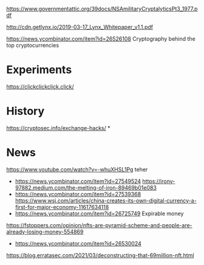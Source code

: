 https://www.governmentattic.org/39docs/NSAmilitaryCryptalyticsPt3_1977.pdf

http://cdn.getlynx.io/2019-03-17_Lynx_Whitepaper_v1.1.pdf

https://news.ycombinator.com/item?id=26526108 Cryptography behind the top cryptocurrencies 

# Experiments
https://clickclickclick.click/

# History
https://cryptosec.info/exchange-hacks/
* 


# News
https://www.youtube.com/watch?v=-whuXHSL1Pg teher
* https://news.ycombinator.com/item?id=27549524
https://irony-97882.medium.com/the-melting-of-iron-89469b01e083
* https://news.ycombinator.com/item?id=27539368
https://www.wsj.com/articles/china-creates-its-own-digital-currency-a-first-for-major-economy-11617634118
* https://news.ycombinator.com/item?id=26725749 Expirable money

https://fstoppers.com/opinion/nfts-are-pyramid-scheme-and-people-are-already-losing-money-554869
* https://news.ycombinator.com/item?id=26530024

https://blog.erratasec.com/2021/03/deconstructing-that-69million-nft.html